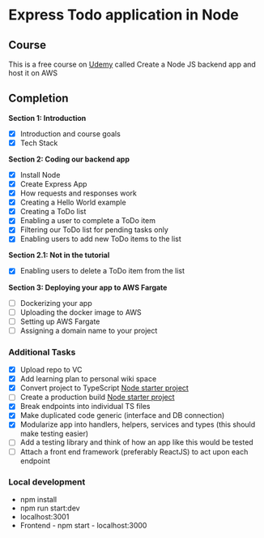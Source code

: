 # Express Todo application in Node

## Course
This is a free course on [Udemy](https://www.udemy.com/course/free-create-a-node-js-backend-app-and-host-it-on-aws/learn/lecture/24147286#overview) called Create a Node JS backend app and host it on AWS

## Completion
**Section 1: Introduction**

- [x] Introduction and course goals
- [x] Tech Stack

**Section 2: Coding our backend app**
- [x] Install Node
- [x] Create Express App
- [x] How requests and responses work
- [x] Creating a Hello World example
- [x] Creating a ToDo list
- [x] Enabling a user to complete a ToDo item
- [x] Filtering our ToDo list for pending tasks only
- [x] Enabling users to add new ToDo items to the list

**Section 2.1: Not in the tutorial**
- [x] Enabling users to delete a ToDo item from the list

**Section 3: Deploying your app to AWS Fargate**
- [ ] Dockerizing your app
- [ ] Uploading the docker image to AWS
- [ ] Setting up AWS Fargate
- [ ] Assigning a domain name to your project

### Additional Tasks
- [x] Upload repo to VC
- [x] Add learning plan to personal wiki space
- [x] Convert project to TypeScript [Node starter project](https://khalilstemmler.com/blogs/typescript/node-starter-project/)
- [ ] Create a production build [Node starter project](https://khalilstemmler.com/blogs/typescript/node-starter-project/)
- [x] Break endpoints into individual TS files
- [x] Make duplicated code generic (interface and DB connection)
- [x] Modularize app into handlers, helpers, services and types (this should make testing easier)
- [ ] Add a testing library and think of how an app like this would be tested
- [ ] Attach a front end framework (preferably ReactJS) to act upon each endpoint

### Local development
* npm install
* npm run start:dev
* localhost:3001
* Frontend - npm start - localhost:3000

